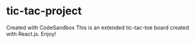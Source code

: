 # tic-tac-project
Created with CodeSandbox
This is an extended tic-tac-toe board created with React.js. Enjoy!
